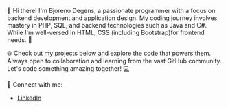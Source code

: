 👋 Hi there! I'm Bjoreno Degens, a passionate programmer with a focus on backend development and application design. My coding journey involves mastery in PHP, SQL, and backend technologies such as Java and C#. While I'm well-versed in HTML, CSS (including Bootstrap)for frontend needs. 🚀

🌐 Check out my projects below and explore the code that powers them. Always open to collaboration and learning from the vast GitHub community. Let's code something amazing together! 💻

🔗 Connect with me:
- [LinkedIn](https://www.linkedin.com/in/bjoreno-degens-8ba9a01a6/)
<!--
**BjorenoDegens/BjorenoDegens** is a ✨ _special_ ✨ repository because its `README.md` (this file) appears on your GitHub profile.

Here are some ideas to get you started:

- 🔭 I’m currently working on ...
- 🌱 I’m currently learning ...
- 👯 I’m looking to collaborate on ...
- 🤔 I’m looking for help with ...
- 💬 Ask me about ...
- 📫 How to reach me: ...
- 😄 Pronouns: ...
- ⚡ Fun fact: ...
-->
